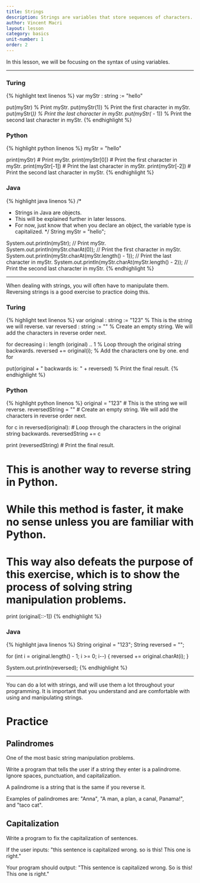 ```yaml
---
title: Strings
description: Strings are variables that store sequences of characters. String manipulation is working with strings to turn an input into an output.
author: Vincent Macri
layout: lesson
category: basics
unit-number: 1
order: 2
---
```


In this lesson, we will be focusing on the syntax of using variables.

---

### Turing
{% highlight text linenos %}
var myStr : string := "hello"

put(myStr) % Print myStr.
put(myStr(1)) % Print the first character in myStr.
put(myStr(*)) % Print the last character in myStr.
put(myStr(* - 1)) % Print the second last character in myStr.
{% endhighlight %}

### Python
{% highlight python linenos %}
myStr = "hello"

print(myStr) # Print myStr.
print(myStr[0]) # Print the first character in myStr.
print(myStr[-1]) # Print the last character in myStr.
print(myStr[-2]) # Print the second last character in myStr.
{% endhighlight %}

### Java
{% highlight java linenos %}
/*
 * Strings in Java are objects.
 * This will be explained further in later lessons.
 * For now, just know that when you declare an object, the variable type is capitalized.
 */
String myStr = "hello";

System.out.println(myStr); // Print myStr.
System.out.println(myStr.charAt(0)); // Print the first character in myStr.
System.out.println(myStr.charAt(myStr.length() - 1)); // Print the last character in myStr.
System.out.println(myStr.charAt(myStr.length() - 2)); // Print the second last character in myStr.
{% endhighlight %}

---

When dealing with strings, you will often have to manipulate them. Reversing strings is a good exercise to practice doing this.

### Turing
{% highlight text linenos %}
var original : string := "123" % This is the string we will reverse.
var reversed : string := "" % Create an empty string. We will add the characters in reverse order next.

for decreasing i : length (original) .. 1 % Loop through the original string backwards.
    reversed += original(i); % Add the characters one by one.
end for

put(original + " backwards is: " + reversed) % Print the final result.
{% endhighlight %}

### Python
{% highlight python linenos %}
original = "123" # This is the string we will reverse.
reversedString = "" # Create an empty string. We will add the characters in reverse order next.

for c in reversed(original): # Loop through the characters in the original string backwards.
	reversedString += c

print (reversedString) # Print the final result.

# This is another way to reverse string in Python.
# While this method is faster, it make no sense unless you are familiar with Python.
# This way also defeats the purpose of this exercise, which is to show the process of solving string manipulation problems.
print (original[::-1])
{% endhighlight %}

### Java
{% highlight java linenos %}
String original = "123";
String reversed = "";

for (int i = original.length() - 1; i >= 0; i--) {
	reversed += original.charAt(i);
}

System.out.println(reversed);
{% endhighlight %}

---

You can do a lot with strings, and will use them a lot throughout your programming. It is important that you understand and are comfortable with using and manipulating strings.

# Practice
## Palindromes
One of the most basic string manipulation problems.

Write a program that tells the user if a string they enter is a palindrome. Ignore spaces, punctuation, and capitalization.

A palindrome is a string that is the same if you reverse it.

Examples of palindromes are: "Anna", "A man, a plan, a canal, Panama!", and "taco cat".

## Capitalization
Write a program to fix the capitalization of sentences.

If the user inputs: "this sentence is capitalized wrong. so is this! This one is right."

Your program should output: "This sentence is capitalized wrong. So is this! This one is right."
